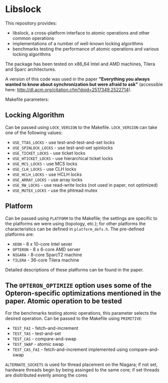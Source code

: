 Libslock
=======

This repository provides:
- libslock, a cross-platform interface to atomic operations and other common operations 
- implementations of a number of well-known locking algorithms 
- benchmarks testing the performance of atomic operations and various locking algorithms

The package has been tested on x86_64 Intel and AMD machines, Tilera and Sparc architectures.

A version of this code was used in the paper **"Everything you always wanted to know about synchronization but were afraid to ask"** (accessible here: http://dl.acm.org/citation.cfm?doid=2517349.2522714).

Makefile parameters:

Locking Algorithm
-----------------
Can be passed using `LOCK_VERSION` to the Makefile. `LOCK_VERSION` can take one of the following values:

- `USE_TTAS_LOCKS` - use test-and-test-and-set locks
- `USE_SPINLOCK_LOCKS` - use test-and-set spinlocks
- `USE_TICKET_LOCKS` - use ticket locks
- `USE_HTICKET_LOCKS` - use hierarchical ticket locks
- `USE_MCS_LOCKS` - use MCS locks
- `USE_CLH_LOCKS` - use CLH locks
- `USE_HCLH_LOCKS` - use HCLH locks
- `USE_ARRAY_LOCKS` - use array locks
- `USE_RW_LOCKS` - use read-write locks (not used in paper, not optimized)
- `USE_MUTEX_LOCKS` - use the phtread mutex


Platform
--------
Can be passed using `PLATFORM` to the Makefile; the settings are specific to the platforms we were using (topology, etc.); for other platforms the characteristics can be defined in `platform_defs.h`. The pre-defined platforms are: 

- `XEON` - 8 x 10-core Intel sever
- `OPTERON` - 8 x 6-core AMD server
- `NIGARA` - 8-core SparcT2 machine
- `TILERA` - 36-core Tilera machine

Detailed descriptions of these platforms can be found in the paper.

The `OPTERON_OPTIMIZE` option uses some of the Opteron-specific optimizations mentioned in the paper.
Atomic operation to be tested
-----------------------------
For the benchmarks testing atomic operations, this parameter selects the desired operation. Can be passed to the Makefile using `PRIMITIVE`:

- `TEST_FAI` - fetch-and-increment
- `TEST_TAS` - test-and-set
- `TEST_CAS` - compare-and-swap
- `TEST_SWAP` - atomic swap
- `TEST_CAS_FAI` - fetch-and-increment implemented using compare-and-swap

`ALTERNATE_SOCKETS` is used for thread placement on the Niagara; if not set, hardware threads begin by being assinged to the same core; if set threads are disitributed evenly among the cores
